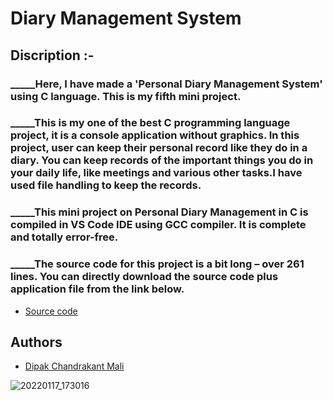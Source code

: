 # **Diary Management System**
## Discription :-
### _____Here, I have made a 'Personal Diary Management System' using C language. This is my fifth mini project.
### _____This is my one of the best C programming language project, it is a console application without graphics. In this project, user can keep their personal record like they do in a diary. You can keep records of the important things you do in your daily life, like meetings and various other tasks.I have used file handling to keep the records.
### _____This mini project on Personal Diary Management in C is compiled in VS Code IDE using GCC compiler. It is complete and totally error-free.
### _____The source code for this project is a bit long – over 261 lines. You can directly download the source code plus application file from the link below.

- [Source code](https://github.com/MaliDipak/Diary-Management-System/archive/refs/heads/master.zip)



## Authors

- [Dipak Chandrakant Mali](https://www.github.com/malidipak)


![20220117_173016](https://user-images.githubusercontent.com/96681905/149767174-a354b81a-d2ca-481a-a063-472f74836357.png)
